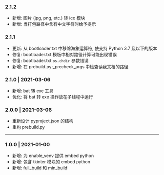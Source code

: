 ### 2.1.2

- 新增: 图片 (jpg, png, etc.) 转 ico 模块
- 新增: 当打包路径中含有中文字符时给予提示

### 2.1.1

- 更新: 从 bootloader.txt 中移除海象运算符, 使支持 Python 3.7 及以下的版本
- 修复: bootloader.txt 模板中相对路径计算可能出现错误
- 修复: bootloader.txt `os.chdir` 参数错误
- 新增: 在 prebuild.py:_precheck_args 中检查读我文档的路径

### 2.1.0 | 2021-03-06

- 新增: bat 转 exe 工具
- 优化: 将 bat 转 exe 操作放在子线程中运行

### 2.0.0 | 2021-03-06

- 重新设计 pyproject.json 的结构
- 重构 prebuild.py

--------------------------------------------------------------------------------

### 1.0.0 | 2021-01-00

- 新增: 为 enable_venv 提供 embed python
- 新增: 包含 tkinter 模块的 embed python
- 新增: full_build 和 min_build
